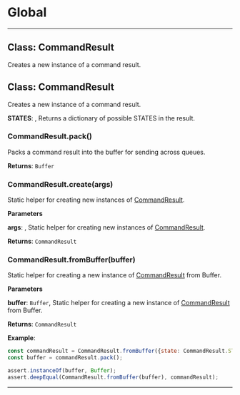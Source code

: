 # Global





* * *

## Class: CommandResult
Creates a new instance of a command result.


## Class: CommandResult
Creates a new instance of a command result.

**STATES**:  , Returns a dictionary of possible STATES in the result.
### CommandResult.pack() 

Packs a command result into the buffer for sending across queues.

**Returns**: `Buffer`

### CommandResult.create(args) 

Static helper for creating new instances of [CommandResult](#commandresult).

**Parameters**

**args**: , Static helper for creating new instances of [CommandResult](#commandresult).

**Returns**: `CommandResult`

### CommandResult.fromBuffer(buffer) 

Static helper for creating a new instance of [CommandResult](#commandresult) from Buffer.

**Parameters**

**buffer**: `Buffer`, Static helper for creating a new instance of [CommandResult](#commandresult) from Buffer.

**Returns**: `CommandResult`

**Example**:
```js
const commandResult = CommandResult.fromBuffer({state: CommandResult.STATES.SUCCESS, data: []});
const buffer = commandResult.pack();

assert.instanceOf(buffer, Buffer);
assert.deepEqual(CommandResult.fromBuffer(buffer), commandResult);
```



* * *










